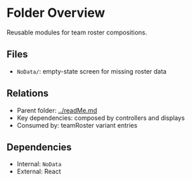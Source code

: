 # Folder Overview

Reusable modules for team roster compositions.

## Files

- `NoData/`: empty-state screen for missing roster data

## Relations

- Parent folder: [../readMe.md](../readMe.md)
- Key dependencies: composed by controllers and displays
- Consumed by: teamRoster variant entries

## Dependencies

- Internal: `NoData`
- External: React
